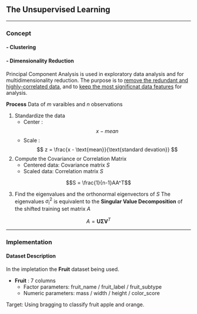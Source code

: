 ## The Unsupervised Learning

---
### **Concept**
#### - Clustering

#### - Dimensionality Reduction
Principal Component Analysis is used in exploratory data analysis and for multidimensionality reduction. The purpose is to <ins>remove the redundant and highly-correlated data</ins>, and to <ins>keep the most significnat data features</ins> for analysis.

**Process**
Data of $m$ varaibles and $n$ observations
1. Standardize the data 
    * Center :$$ x-mean $$
    * Scale :$$ z = \frac{x - \text{mean}}{\text{standard devation}} $$
2. Compute the Covariance or Correlation Matrix
    * Centered data: Covariance matrix $S$
    * Scaled data: Correlation matrix $S$
```math
S = \frac{1}{n-1}AA^T
```
3. Find the eigenvalues and the orthonormal eigenvectors of $S$
    The eigenvalues $\sigma_{i}^{2}$ is equivalent to the **Singular Value Decomposition** of the shifted training set matrix $A$
```math
A = \mathbf{U} \mathbf{\Sigma} \mathbf{V}^{T}
```

---
### **Implementation**

#### **Dataset Description**
In the impletation the **Fruit** dataset being used.
- **Fruit** : 7 columns 
    - Factor parameters: fruit_name / fruit_label / fruit_subtype
    - Numeric parameters: mass / width / height / color_score

Target: Using bragging to classify fruit apple and orange. 